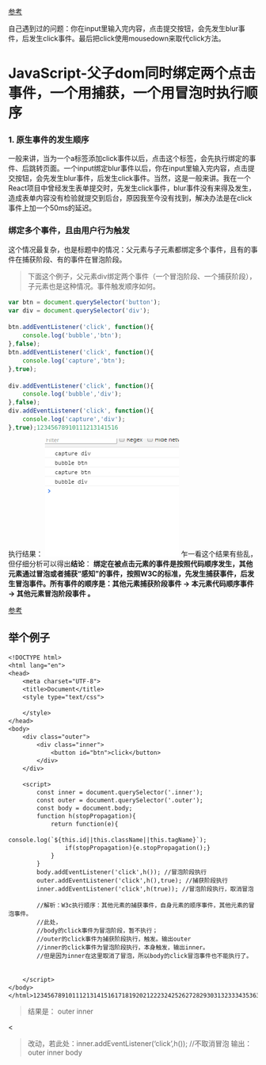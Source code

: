 [参考](https://blog.csdn.net/qiqingjin/article/details/51387217)

自己遇到过的问题：你在input里输入完内容，点击提交按钮，会先发生blur事件，后发生click事件。最后把click使用mousedown来取代click方法。





# JavaScript-父子dom同时绑定两个点击事件，一个用捕获，一个用冒泡时执行顺序

### 1. 原生事件的发生顺序

一般来讲，当为一个a标签添加click事件以后，点击这个标签，会先执行绑定的事件、后跳转页面。一个input绑定blur事件以后，你在input里输入完内容，点击提交按钮，会先发生blur事件，后发生click事件。当然，这是一般来讲。我在一个React项目中曾经发生表单提交时，先发生click事件，blur事件没有来得及发生，造成表单内容没有检验就提交到后台，原因我至今没有找到，解决办法是在click事件上加一个50ms的延迟。

###  绑定多个事件，且由用户行为触发

这个情况最复杂，也是标题中的情况：父元素与子元素都绑定多个事件，且有的事件在捕获阶段、有的事件在冒泡阶段。

> 下面这个例子，父元素div绑定两个事件（一个冒泡阶段、一个捕获阶段），子元素也是这种情况。事件触发顺序如何。

```javascript
var btn = document.querySelector('button');
var div = document.querySelector('div');

btn.addEventListener('click', function(){
    console.log('bubble','btn');
},false);
btn.addEventListener('click', function(){
    console.log('capture','btn');
},true);

div.addEventListener('click', function(){
    console.log('bubble','div');
},false);
div.addEventListener('click', function(){
    console.log('capture','div');
},true);12345678910111213141516
```

执行结果：
![这里写图片描述](https://raw.githubusercontent.com/O-TianYi/picture/master/img/20200820170155.png)
乍一看这个结果有些乱，但仔细分析可以得出**结论**：
**绑定在被点击元素的事件是按照代码顺序发生，其他元素通过冒泡或者捕获“感知”的事件，按照W3C的标准，先发生捕获事件，后发生冒泡事件。所有事件的顺序是：其他元素捕获阶段事件 -> 本元素代码顺序事件 -> 其他元素冒泡阶段事件 。**

[参考](https://blog.csdn.net/u013217071/article/details/77613706)

## 举个例子

```
<!DOCTYPE html>
<html lang="en">
<head>
    <meta charset="UTF-8">
    <title>Document</title>
    <style type="text/css">

    </style>
</head>
<body>
    <div class="outer">
        <div class="inner">
            <button id="btn">click</button>
        </div>
    </div>

    <script>
        const inner = document.querySelector('.inner');
        const outer = document.querySelector('.outer');
        const body = document.body;
        function h(stopPropagation){
            return function(e){
                console.log(`${this.id||this.className||this.tagName}`);
                if(stopPropagation){e.stopPropagation();}
            }
        }
        body.addEventListener('click',h()); //冒泡阶段执行
        outer.addEventListener('click',h(),true); //捕获阶段执行
        inner.addEventListener('click',h(true)); //冒泡阶段执行，取消冒泡

        //解析：W3c执行顺序：其他元素的捕获事件，自身元素的顺序事件，其他元素的冒泡事件。
        //此处，
        //body的click事件为冒泡阶段，暂不执行；
        //outer的click事件为捕获阶段执行，触发。输出outer
        //inner的click事件为冒泡阶段执行，本身触发，输出inner。
        //但是因为inner在这里取消了冒泡，所以body的click冒泡事件也不能执行了。


    </script>
</body>
</html>1234567891011121314151617181920212223242526272829303132333435363738394041
```

> 结果是：
> outer
> inner

<

> 改动，若此处：inner.addEventListener(‘click’,h()); //不取消冒泡
> 输出：
> outer
> inner
> body